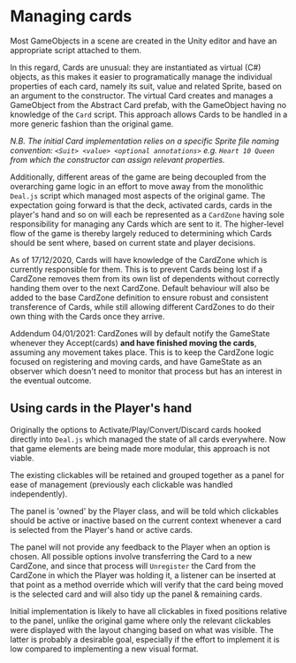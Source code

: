 # Managing cards

Most GameObjects in a scene are created in the Unity editor and have an appropriate script attached to them.

In this regard, Cards are unusual: they are instantiated as virtual (C#) objects, as this makes it easier to programatically manage the individual properties of each card, namely its suit, value and related Sprite, based on an argument to the constructor. The virtual Card creates and manages a GameObject from the Abstract Card prefab, with the GameObject having no knowledge of the `Card` script. This approach allows Cards to be handled in a more generic fashion than the original game.

*N.B. The initial Card implementation relies on a specific Sprite file naming convention: `<Suit> <value> <optional annotations>` e.g. `Heart 10 Queen` from which the constructor can assign relevant properties.*

Additionally, different areas of the game are being decoupled from the overarching game logic in an effort to move away from the monolithic `Deal.js` script which managed most aspects of the original game. The expectation going forward is that the deck, activated cards, cards in the player's hand and so on will each be represented as a `CardZone` having sole responsibility for managing any Cards which are sent to it. The higher-level flow of the game is thereby largely reduced to determining which Cards should be sent where, based on current state and player decisions.

As of 17/12/2020, Cards will have knowledge of the CardZone which is currently responsible for them. This is to prevent Cards being lost if a CardZone removes them from its own list of dependents without correctly handing them over to the next CardZone. Default behaviour will also be added to the base CardZone definition to ensure robust and consistent transference of Cards, while still allowing different CardZones to do their own thing with the Cards once they arrive.

Addendum 04/01/2021: CardZones will by default notify the GameState whenever they Accept(cards) **and have finished moving the cards**, assuming any movement takes place. This is to keep the CardZone logic focused on registering and moving cards, and have GameState as an observer which doesn't need to monitor that process but has an interest in the eventual outcome.

## Using cards in the Player's hand

Originally the options to Activate/Play/Convert/Discard cards hooked directly into `Deal.js` which managed the state of all cards everywhere. Now that game elements are being made more modular, this approach is not viable.

The existing clickables will be retained and grouped together as a panel for ease of management (previously each clickable was handled independently).

The panel is 'owned' by the Player class, and will be told which clickables should be active or inactive based on the current context whenever a card is selected from the Player's hand or active cards.

The panel will not provide any feedback to the Player when an option is chosen. All possible options involve transferring the Card to a new CardZone, and since that process will `Unregister` the Card from the CardZone in which the Player was holding it, a listener can be inserted at that point as a method override which will verify that the card being moved is the selected card and will also tidy up the panel & remaining cards.

Initial implementation is likely to have all clickables in fixed positions relative to the panel, unlike the original game where only the relevant clickables were displayed with the layout changing based on what was visible. The latter is probably a desirable goal, especially if the effort to implement it is low compared to implementing a new visual format.
